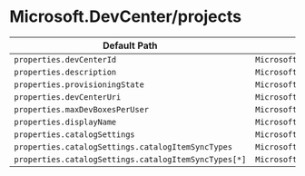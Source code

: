# Microsoft.DevCenter/projects

| Default Path | Alias |
|---|---|
| `properties.devCenterId` | `Microsoft.DevCenter/projects/devCenterId` |
| `properties.description` | `Microsoft.DevCenter/projects/description` |
| `properties.provisioningState` | `Microsoft.DevCenter/projects/provisioningState` |
| `properties.devCenterUri` | `Microsoft.DevCenter/projects/devCenterUri` |
| `properties.maxDevBoxesPerUser` | `Microsoft.DevCenter/projects/maxDevBoxesPerUser` |
| `properties.displayName` | `Microsoft.DevCenter/projects/displayName` |
| `properties.catalogSettings` | `Microsoft.DevCenter/projects/catalogSettings` |
| `properties.catalogSettings.catalogItemSyncTypes` | `Microsoft.DevCenter/projects/catalogSettings.catalogItemSyncTypes` |
| `properties.catalogSettings.catalogItemSyncTypes[*]` | `Microsoft.DevCenter/projects/catalogSettings.catalogItemSyncTypes[*]` |

